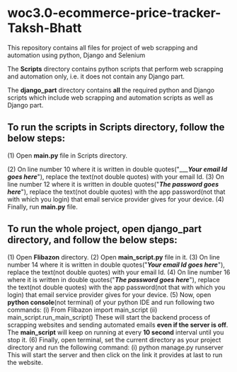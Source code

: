 # woc3.0-ecommerce-price-tracker-Taksh-Bhatt
This repository contains all files for project of web scrapping and automation using python, Django and Selenium

The **Scripts** directory contains python scripts that perform web scrapping and automation only, i.e. it does not contain any Django part.

The **django_part** directory contains **all** the required python and Django scripts which include web scrapping and automation scripts as well as Django part.

## To run the scripts in **Scripts** directory, follow the below steps:
(1) Open **main.py** file in Scripts directory.

(2) On line number 10 where it is written in double quotes("______Your email Id goes here___"), replace the text(not double quotes) with your email Id.
(3) On line number 12 where it is written in double quotes("___The password goes here___"), replace the text(not double quotes) with the app password(not that with which you login)
    that email service provider gives for your device.
(4) Finally, run **main.py** file.


## To run the whole project, open **django_part** directory, and follow the below steps:
(1) Open **Flibazon** directory.
(2) Open **main_script.py** file in it.
(3) On line number 14 where it is written in double quotes("___Your email Id goes here___"), replace the text(not double quotes) with your email Id.
(4) On line number 16 where it is written in double quotes("___The password goes here___"), replace the text(not double quotes) with the app password(not that with which you login)
    that email service provider gives for your device.
(5) Now, open **python console**(not terminal) of your python IDE and run following two commands:
      (i) From Flibazon import main_script
      (ii) main_script.run_main_script()
    These will start the backend process of scrapping websites and sending automated emails **even if the server is off**. The **main_script** will keep on running at
    every **10 second** interval until you stop it.
(6) Finally, open terminal, set the current directory as your project directory and run the following command:
      (i) python manage.py runserver
    This will start the server and then click on the link it provides at last to run the website.
